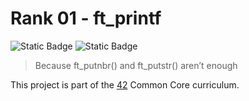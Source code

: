 # Rank 01 - ft_printf

![Static Badge](https://img.shields.io/badge/Score-100%2F100-green?style=for-the-badge&logo=42&color=%233a9100)
![Static Badge](https://img.shields.io/badge/Language-C-orange?style=for-the-badge&logo=C)

> Because ft_putnbr() and ft_putstr() aren’t enough

This project is part of the [42](https://www.42network.org) Common Core curriculum.
